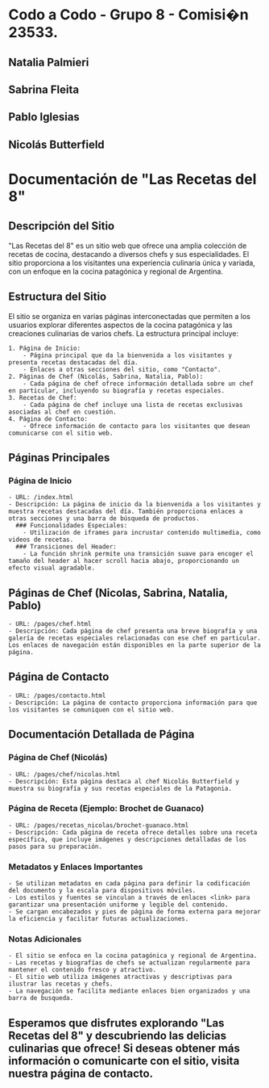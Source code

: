 # Codo a Codo - Grupo 8 - Comisi�n 23533.

## Natalia Palmieri
## Sabrina Fleita
## Pablo Iglesias
## Nicolás Butterfield

# Documentación de "Las Recetas del 8"

## Descripción del Sitio

"Las Recetas del 8" es un sitio web que ofrece una amplia colección de recetas de cocina, destacando a diversos chefs y sus especialidades. El sitio proporciona a los visitantes una experiencia culinaria única y variada, con un enfoque en la cocina patagónica y regional de Argentina.

## Estructura del Sitio

El sitio se organiza en varias páginas interconectadas que permiten a los usuarios explorar diferentes aspectos de la cocina patagónica y las creaciones culinarias de varios chefs. La estructura principal incluye:
    
    1. Página de Inicio:
        - Página principal que da la bienvenida a los visitantes y presenta recetas destacadas del día.
        - Enlaces a otras secciones del sitio, como "Contacto".
    2. Páginas de Chef (Nicolás, Sabrina, Natalia, Pablo):
        - Cada página de chef ofrece información detallada sobre un chef en particular, incluyendo su biografía y recetas especiales.
    3. Recetas de Chef:
        - Cada página de chef incluye una lista de recetas exclusivas asociadas al chef en cuestión.
    4. Página de Contacto:
        - Ofrece información de contacto para los visitantes que desean comunicarse con el sitio web.

## Páginas Principales

### Página de Inicio

    - URL: /index.html
    - Descripción: La página de inicio da la bienvenida a los visitantes y muestra recetas destacadas del día. También proporciona enlaces a otras secciones y una barra de búsqueda de productos.
      ### Funcionalidades Especiales:
        - Utilización de iframes para incrustar contenido multimedia, como videos de recetas.
      ### Transiciones del Header:
        - La función shrink permite una transición suave para encoger el tamaño del header al hacer scroll hacia abajo, proporcionando un efecto visual agradable.

## Páginas de Chef (Nicolas, Sabrina, Natalia, Pablo)

    - URL: /pages/chef.html
    - Descripción: Cada página de chef presenta una breve biografía y una galería de recetas especiales relacionadas con ese chef en particular. Los enlaces de navegación están disponibles en la parte superior de la página.

## Página de Contacto

    - URL: /pages/contacto.html
    - Descripción: La página de contacto proporciona información para que los visitantes se comuniquen con el sitio web.

## Documentación Detallada de Página

### Página de Chef (Nicolás)

    - URL: /pages/chef/nicolas.html
    - Descripción: Esta página destaca al chef Nicolás Butterfield y muestra su biografía y sus recetas especiales de la Patagonia.

### Página de Receta (Ejemplo: Brochet de Guanaco)

    - URL: /pages/recetas_nicolas/brochet-guanaco.html
    - Descripción: Cada página de receta ofrece detalles sobre una receta específica, que incluye imágenes y descripciones detalladas de los pasos para su preparación.

### Metadatos y Enlaces Importantes

    - Se utilizan metadatos en cada página para definir la codificación del documento y la escala para dispositivos móviles.
    - Los estilos y fuentes se vinculan a través de enlaces <link> para garantizar una presentación uniforme y legible del contenido.
    - Se cargan encabezados y pies de página de forma externa para mejorar la eficiencia y facilitar futuras actualizaciones.

### Notas Adicionales

    - El sitio se enfoca en la cocina patagónica y regional de Argentina.
    - Las recetas y biografías de chefs se actualizan regularmente para mantener el contenido fresco y atractivo.
    - El sitio web utiliza imágenes atractivas y descriptivas para ilustrar las recetas y chefs.
    - La navegación se facilita mediante enlaces bien organizados y una barra de busqueda.

## Esperamos que disfrutes explorando "Las Recetas del 8" y descubriendo las delicias culinarias que ofrece! Si deseas obtener más información o comunicarte con el sitio, visita nuestra página de contacto.

